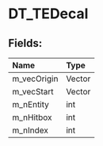 # DT_TEDecal

## Fields:

| Name | Type |
| :--- | :--- |
| m_vecOrigin | Vector |
| m_vecStart | Vector |
| m_nEntity | int |
| m_nHitbox | int |
| m_nIndex | int |
